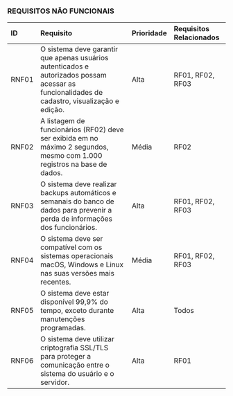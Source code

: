 ### **REQUISITOS NÃO FUNCIONAIS**

| ID | Requisito | Prioridade | Requisitos Relacionados |
| :--- | :--- | :--- | :--- |
| RNF01 | O sistema deve garantir que apenas usuários autenticados e autorizados possam acessar as funcionalidades de cadastro, visualização e edição. | Alta | RF01, RF02, RF03 |
| RNF02 | A listagem de funcionários (RF02) deve ser exibida em no máximo 2 segundos, mesmo com 1.000 registros na base de dados. | Média | RF02 |
| RNF03 | O sistema deve realizar backups automáticos e semanais do banco de dados para prevenir a perda de informações dos funcionários. | Alta | RF01, RF02, RF03 |
| RNF04 |	O sistema deve ser compatível com os sistemas operacionais macOS, Windows e Linux nas suas versões mais recentes. |	Média |	RF01, RF02, RF03
| RNF05	| O sistema deve estar disponível 99,9% do tempo, exceto durante manutenções programadas. |	Alta	| Todos |
| RNF06	| O sistema deve utilizar criptografia SSL/TLS para proteger a comunicação entre o sistema do usuário e o servidor. | Alta |	RF01 |

